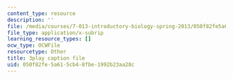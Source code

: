 ```yaml
---
content_type: resource
description: ''
file: /media/courses/7-013-introductory-biology-spring-2013/050f82fe5a615cb48fbe1992b23aa28c_080BGpawP3I.vtt
file_type: application/x-subrip
learning_resource_types: []
ocw_type: OCWFile
resourcetype: Other
title: 3play caption file
uid: 050f82fe-5a61-5cb4-8fbe-1992b23aa28c
---
```

